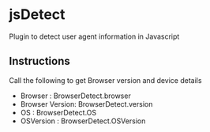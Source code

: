 # jsDetect
Plugin to detect user agent information in Javascript

Instructions
------------

Call the following to get Browser version and device details
 * Browser        : BrowserDetect.browser
 * Browser Version: BrowserDetect.version
 * OS             : BrowserDetect.OS
 * OSVersion      : BrowserDetect.OSVersion
